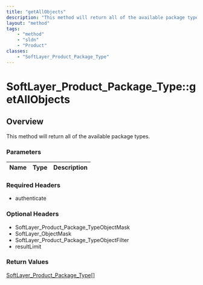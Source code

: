 ```yaml
---
title: "getAllObjects"
description: "This method will return all of the available package types."
layout: "method"
tags:
    - "method"
    - "sldn"
    - "Product"
classes:
    - "SoftLayer_Product_Package_Type"
---
```

# SoftLayer_Product_Package_Type::getAllObjects
## Overview 
This method will return all of the available package types. 

### Parameters 
|Name | Type | Description |
| --- | --- | --- |


### Required Headers
* authenticate

### Optional Headers
* SoftLayer_Product_Package_TypeObjectMask
* SoftLayer_ObjectMask
* SoftLayer_Product_Package_TypeObjectFilter
* resultLimit

### Return Values
<a href='/reference/datatypes/SoftLayer_Product_Package_Type'>SoftLayer_Product_Package_Type[] </a>

